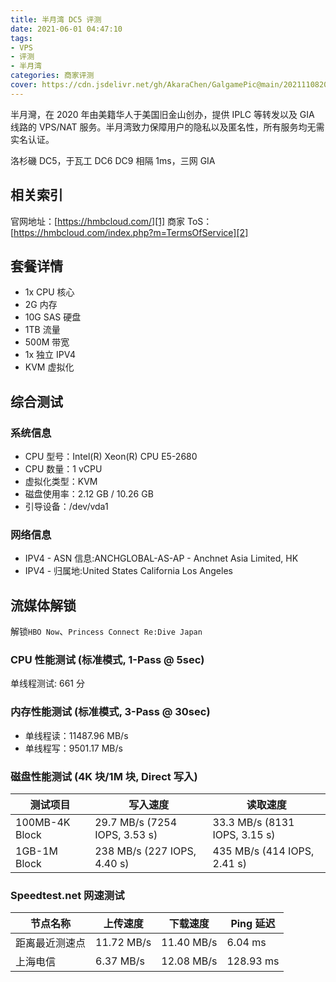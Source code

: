 ```yaml
---
title: 半月湾 DC5 评测
date: 2021-06-01 04:47:10
tags: 
- VPS
- 评测
- 半月湾
categories: 商家评测
cover: https://cdn.jsdelivr.net/gh/AkaraChen/GalgamePic@main/20211108202210.png
---
```


半月灣，在 2020 年由美籍华人于美国旧金山创办，提供 IPLC 等转发以及 GIA 线路的 VPS/NAT 服务。半月湾致力保障用户的隐私以及匿名性，所有服务均无需实名认证。
<!--more-->

洛杉磯 DC5，于瓦工 DC6 DC9 相隔 1ms，三网 GIA

## 相关索引 ##
官网地址：[https://hmbcloud.com/][1]
商家 ToS：[https://hmbcloud.com/index.php?m=TermsOfService][2]

## 套餐详情 ##

 - 1x CPU 核心
 - 2G 内存
 - 10G SAS 硬盘
 - 1TB 流量
 - 500M 带宽
 - 1x 独立 IPV4
 - KVM 虚拟化

## 综合测试 ##

### 系统信息 ###

 - CPU 型号：Intel(R) Xeon(R) CPU E5-2680 
 - CPU 数量：1 vCPU
 - 虚拟化类型：KVM
 - 磁盘使用率：2.12 GB / 10.26 GB
 - 引导设备：/dev/vda1

### 网络信息 ###

 - IPV4 - ASN 信息:ANCHGLOBAL-AS-AP - Anchnet Asia Limited, HK
 - IPV4 - 归属地:United States California Los Angeles

## 流媒体解锁 ##

解锁`HBO Now`、`Princess Connect Re:Dive Japan`

### CPU 性能测试 (标准模式, 1-Pass @ 5sec) ###

单线程测试: 661 分

### 内存性能测试 (标准模式, 3-Pass @ 30sec) ###

 - 单线程读：11487.96 MB/s
 - 单线程写：9501.17 MB/s

### 磁盘性能测试 (4K 块/1M 块, Direct 写入) ###

| 测试项目   | 写入速度                  | 读取速度                  |
| -------------- | ----------------------------- | ----------------------------- |
| 100MB-4K Block | 29.7 MB/s (7254 IOPS, 3.53 s) | 33.3 MB/s (8131 IOPS, 3.15 s) |
| 1GB-1M Block   | 238 MB/s (227 IOPS, 4.40 s)   | 435 MB/s (414 IOPS, 2.41 s)   |

### Speedtest.net 网速测试 ###

| 节点名称   | 上传速度 | 下载速度 | Ping 延迟 |
| -------------- | ---------- | ---------- | --------- |
| 距离最近测速点 | 11.72 MB/s | 11.40 MB/s | 6.04 ms   |
| 上海电信   | 6.37 MB/s  | 12.08 MB/s | 128.93 ms |

  [1]: https://hmbcloud.com/
  [2]: https://hmbcloud.com/index.php?m=TermsOfService
